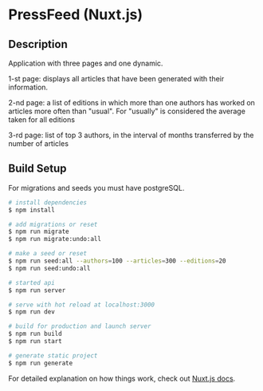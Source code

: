 # PressFeed (Nuxt.js)

## Description
Application with three pages and one dynamic.

1-st page: displays all articles that have been generated with their information.

2-nd page: a list of editions in which more than one authors has worked on articles more often than "usual". For "usually" is considered the average taken for all editions

3-rd page: list of top 3 authors, in the interval of months transferred by the number of articles

## Build Setup
For migrations and seeds you must have postgreSQL.

```bash
# install dependencies
$ npm install

# add migrations or reset
$ npm run migrate
$ npm run migrate:undo:all

# make a seed or reset
$ npm run seed:all --authors=100 --articles=300 --editions=20
$ npm run seed:undo:all

# started api
$ npm run server

# serve with hot reload at localhost:3000
$ npm run dev

# build for production and launch server
$ npm run build
$ npm run start

# generate static project
$ npm run generate
```

For detailed explanation on how things work, check out [Nuxt.js docs](https://nuxtjs.org).